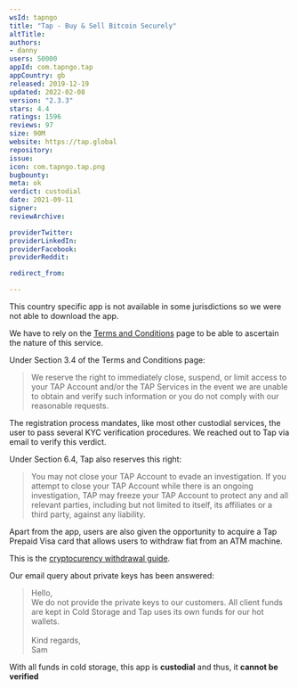 ```yaml
---
wsId: tapngo
title: "Tap - Buy & Sell Bitcoin Securely"
altTitle: 
authors:
- danny
users: 50000
appId: com.tapngo.tap
appCountry: gb
released: 2019-12-19
updated: 2022-02-08
version: "2.3.3"
stars: 4.4
ratings: 1596
reviews: 97
size: 90M
website: https://tap.global
repository: 
issue: 
icon: com.tapngo.tap.png
bugbounty: 
meta: ok
verdict: custodial
date: 2021-09-11
signer: 
reviewArchive:

providerTwitter: 
providerLinkedIn: 
providerFacebook: 
providerReddit: 

redirect_from:

---
```


This country specific app is not available in some jurisdictions so we were not able to download the app. 

We have to rely on the [Terms and Conditions](https://www.tap.global/terms-and-conditions) page to be able to ascertain the nature of this service.

Under Section 3.4 of the Terms and Conditions page:

> We reserve the right to immediately close, suspend, or limit access to your TAP Account and/or the TAP Services in the event we are unable to obtain and verify such information or you do not comply with our reasonable requests.

The registration process mandates, like most other custodial services, the user to pass several KYC verification procedures. We reached out to Tap via email to verify this verdict. 

Under Section 6.4, Tap also reserves this right:

> You may not close your TAP Account to evade an investigation. If you attempt to close your TAP Account while there is an ongoing investigation, TAP may freeze your TAP Account to protect any and all relevant parties, including but not limited to itself, its affiliates or a third party, against any liability. 

Apart from the app, users are also given the opportunity to acquire a Tap Prepaid Visa card that allows users to withdraw fiat from an ATM machine.

This is the [cryptocurency withdrawal guide](https://www.tap.global/learn/guides/withdraw-crypto-btc-eth-ltc-tap).

Our email query about private keys has been answered:

> Hello,<br>
We do not provide the private keys to our customers. All client funds are kept in Cold Storage and Tap uses its own funds for our hot wallets.<br><br>
Kind regards,<br>
Sam

With all funds in cold storage, this app is **custodial** and thus, it **cannot be verified**